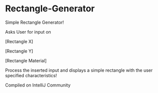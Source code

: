 # Rectangle-Generator

Simple Rectangle Generator!

Asks User for input on

[Rectangle X]

[Rectangle Y]

[Rectangle Material]

Process the inserted input and displays a simple rectangle with the user specified characteristics! 

Compiled on IntelliJ Community
